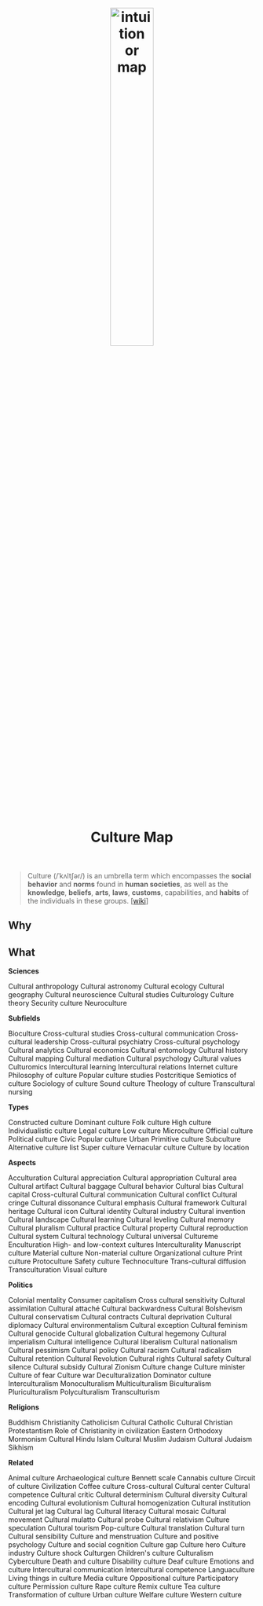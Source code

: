 <h1 align="center">
<br>
	<a href="https://www.wikiwand.com/en/Culture#/External_links">
    <img src="https://i.imgur.com/x6Mkjsu.png" alt="intuition or map" width=42%">
  </a>
  <br><br>
Culture Map
<br><br>
</h1>

> Culture (/ˈkʌltʃər/) is an umbrella term which encompasses the **social behavior** and **norms** found in **human societies**, as well as the **knowledge**, **beliefs**, **arts**, **laws**, **customs**, capabilities, and **habits** of the individuals in these groups. [[wiki](https://www.wikiwand.com/en/Culture#/overview)]

## Why 



## What 

**Sciences**	

Cultural anthropology
Cultural astronomy
Cultural ecology
Cultural geography
Cultural neuroscience
Cultural studies
Culturology
Culture theory
Security culture
Neuroculture

**Subfields**	

Bioculture
Cross-cultural studies 
Cross-cultural communication
Cross-cultural leadership
Cross-cultural psychiatry
Cross-cultural psychology
Cultural analytics
Cultural economics
Cultural entomology
Cultural history
Cultural mapping
Cultural mediation
Cultural psychology
Cultural values
Culturomics
Intercultural learning
Intercultural relations
Internet culture
Philosophy of culture
Popular culture studies
Postcritique
Semiotics of culture
Sociology of culture
Sound culture
Theology of culture
Transcultural nursing

**Types**	

Constructed culture
Dominant culture
Folk culture
High culture
Individualistic culture
Legal culture
Low culture
Microculture
Official culture
Political culture 
Civic
Popular culture 
Urban
Primitive culture
Subculture 
Alternative culture
list
Super culture
Vernacular culture
Culture by location

**Aspects**	

Acculturation
Cultural appreciation
Cultural appropriation
Cultural area
Cultural artifact
Cultural baggage
Cultural behavior
Cultural bias
Cultural capital 
Cross-cultural
Cultural communication
Cultural conflict
Cultural cringe
Cultural dissonance
Cultural emphasis
Cultural framework
Cultural heritage
Cultural icon
Cultural identity
Cultural industry
Cultural invention
Cultural landscape
Cultural learning
Cultural leveling
Cultural memory
Cultural pluralism
Cultural practice
Cultural property
Cultural reproduction
Cultural system
Cultural technology
Cultural universal
Cultureme
Enculturation
High- and low-context cultures
Interculturality
Manuscript culture
Material culture
Non-material culture
Organizational culture
Print culture
Protoculture
Safety culture
Technoculture
Trans-cultural diffusion
Transculturation
Visual culture

**Politics**	

Colonial mentality
Consumer capitalism
Cross cultural sensitivity
Cultural assimilation
Cultural attaché
Cultural backwardness
Cultural Bolshevism
Cultural conservatism
Cultural contracts
Cultural deprivation
Cultural diplomacy
Cultural environmentalism
Cultural exception
Cultural feminism
Cultural genocide
Cultural globalization
Cultural hegemony
Cultural imperialism
Cultural intelligence
Cultural liberalism
Cultural nationalism
Cultural pessimism
Cultural policy
Cultural racism
Cultural radicalism
Cultural retention
Cultural Revolution
Cultural rights
Cultural safety
Cultural silence
Cultural subsidy
Cultural Zionism
Culture change
Culture minister
Culture of fear
Culture war
Deculturalization
Dominator culture
Interculturalism
Monoculturalism
Multiculturalism 
Biculturalism
Pluriculturalism
Polyculturalism
Transculturism

**Religions**	

Buddhism
Christianity 
Catholicism 
Cultural Catholic
Cultural Christian
Protestantism
Role of Christianity in civilization
Eastern Orthodoxy
Mormonism
Cultural Hindu
Islam 
Cultural Muslim
Judaism 
Cultural Judaism
Sikhism

**Related**	

Animal culture
Archaeological culture
Bennett scale
Cannabis culture
Circuit of culture
Civilization
Coffee culture
Cross-cultural
Cultural center
Cultural competence
Cultural critic
Cultural determinism
Cultural diversity
Cultural encoding
Cultural evolutionism
Cultural homogenization
Cultural institution
Cultural jet lag
Cultural lag
Cultural literacy
Cultural mosaic
Cultural movement
Cultural mulatto
Cultural probe
Cultural relativism
Culture speculation
Cultural tourism 
Pop-culture
Cultural translation
Cultural turn
Cultural sensibility
Culture and menstruation
Culture and positive psychology
Culture and social cognition
Culture gap
Culture hero
Culture industry
Culture shock
Culturgen
Children's culture
Culturalism
Cyberculture
Death and culture
Disability culture 
Deaf culture
Emotions and culture
Intercultural communication
Intercultural competence
Languaculture
Living things in culture
Media culture
Oppositional culture
Participatory culture
Permission culture
Rape culture
Remix culture
Tea culture
Transformation of culture
Urban culture
Welfare culture
Western culture


